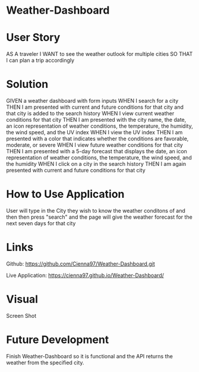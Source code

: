 # Weather-Dashboard

# User Story

AS A traveler
I WANT to see the weather outlook for multiple cities
SO THAT I can plan a trip accordingly

# Solution

GIVEN a weather dashboard with form inputs
WHEN I search for a city
THEN I am presented with current and future conditions for that city and that city is added to the search history
WHEN I view current weather conditions for that city
THEN I am presented with the city name, the date, an icon representation of weather conditions, the temperature, the humidity, the wind speed, and the UV index
WHEN I view the UV index
THEN I am presented with a color that indicates whether the conditions are favorable, moderate, or severe
WHEN I view future weather conditions for that city
THEN I am presented with a 5-day forecast that displays the date, an icon representation of weather conditions, the temperature, the wind speed, and the humidity
WHEN I click on a city in the search history
THEN I am again presented with current and future conditions for that city

# How to Use Application

User will type in the City they wish to know the weather conditons of and then then press "search" and the page will give the weather forecast for the next seven days for that city

# Links

Github: https://github.com/Cienna97/Weather-Dashboard.git

Live Application: https://cienna97.github.io/Weather-Dashboard/

# Visual 

Screen Shot

# Future Development 

Finish Weather-Dashboard so it is functional and the API returns the weather from the specified city.
